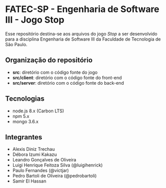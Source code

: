 # FATEC-SP - Engenharia de Software III - Jogo Stop

Esse repositório destina-se aos arquivos do jogo _Stop_ a ser desenvolvido para a disciplina Engenharia de Software III da Faculdade de Tecnologia de São Paulo.

## Organização do repositório

- __src__: diretório com o código fonte do jogo
- __src/client__: diretório com o código fonte do front-end
- __src/server__: diretório com o código fonte do back-end

## Tecnologias

- node.js 8.x (Carbon LTS)
- npm 5.x
- mongo 3.6.x

## Integrantes

- Alexis Diniz Trechau
- Débora Izumi Kakazu
- Leandro Gonçalves de Oliveira
- Luigi Henrique Feitoza Silva (@luigihenrick)
- Paulo Fernandes (@victjar)
- Pedro Bartoli de Oliveira (@pedrobartoli)
- Samir El Hassan